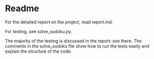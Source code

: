 # Readme

For the detailed report on the project, read report.md. 

For testing, see solve_sudoku.py. 

The majority of the testing is discussed in the report: see there. The comments in the solve_sudoku file show how to run the tests easily and explain the structure of the code. 